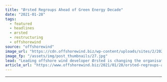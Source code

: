 ```yaml
---
title: "Ørsted Regroups Ahead of Green Energy Decade"
date: "2021-01-28"
tags: 
  - featured
  - headlines
  - ørsted
  - restructuring
  - offshorewind
source: "offshorewind"
image_url: "https://cdn.offshorewind.biz/wp-content/uploads/sites/2/2021/01/28142018/%C3%98rsted-Regroups-Ahead-of-Green-Energy-Decade.jpg"
image_fp: "/assets/img/post_thumbnails/27.jpg"
lead: "Leading offshore wind developer Ørsted is changing the organisational structure to strengthen its ability"
article_url: "https://www.offshorewind.biz/2021/01/28/orsted-regroups-ahead-of-green-energy-decade/"
---
```


---
